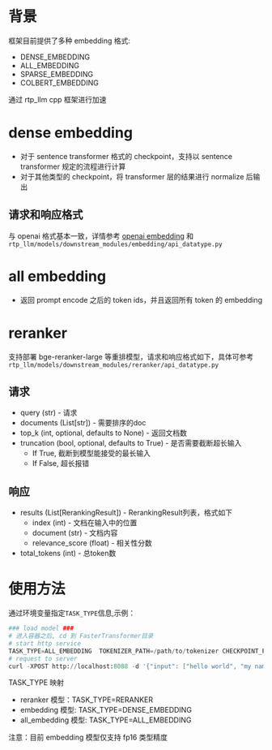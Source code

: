 # 背景

框架目前提供了多种 embedding 格式:

* DENSE_EMBEDDING
* ALL_EMBEDDING
* SPARSE_EMBEDDING
* COLBERT_EMBEDDING

通过 rtp_llm cpp 框架进行加速

# dense embedding

- 对于 sentence transformer 格式的 checkpoint，支持以 sentence transformer 规定的流程进行计算
- 对于其他类型的 checkpoint，将 transformer 层的结果进行 normalize 后输出

## 请求和响应格式

与 openai 格式基本一致，详情参考 [openai embedding](https://platform.openai.com/docs/api-reference/embeddings/create) 和`rtp_llm/models/downstream_modules/embedding/api_datatype.py`

# all embedding

* 返回 prompt encode 之后的 token ids，并且返回所有 token 的 embedding

# reranker

支持部署 bge-reranker-large 等重排模型，请求和响应格式如下，具体可参考 `rtp_llm/models/downstream_modules/reranker/api_datatype.py`

## 请求

- query (str) - 请求
- documents (List[str]) - 需要排序的doc
- top_k (int, optional, defaults to None) - 返回文档数
- truncation (bool, optional, defaults to True) - 是否需要截断超长输入
  -  If True, 截断到模型能接受的最长输入
  -  If False, 超长报错

## 响应

- results (List[RerankingResult]) - RerankingResult列表，格式如下
  -  index (int) - 文档在输入中的位置
  -  document (str) - 文档内容
  -  relevance_score (float) - 相关性分数
- total_tokens (int) - 总token数

# 使用方法

通过环境变量指定`TASK_TYPE`信息,示例：

``` python
### load model ###
# 进入容器之后, cd 到 FasterTransformer目录
# start http service
TASK_TYPE=ALL_EMBEDDING  TOKENIZER_PATH=/path/to/tokenizer CHECKPOINT_PATH=/path/to/model MODEL_TYPE=your_model_type FT_SERVER_TEST=1 python3 -m rtp_llm.start_server
# request to server
curl -XPOST http://localhost:8088 -d '{"input": ["hello world", "my name is jack"], "model": "your_model_type"}'
```

TASK_TYPE 映射

- reranker 模型：TASK_TYPE=RERANKER
- embedding 模型: TASK_TYPE=DENSE_EMBEDDING
- all_embedding 模型: TASK_TYPE=ALL_EMBEDDING

注意：目前 embedding 模型仅支持 fp16 类型精度
